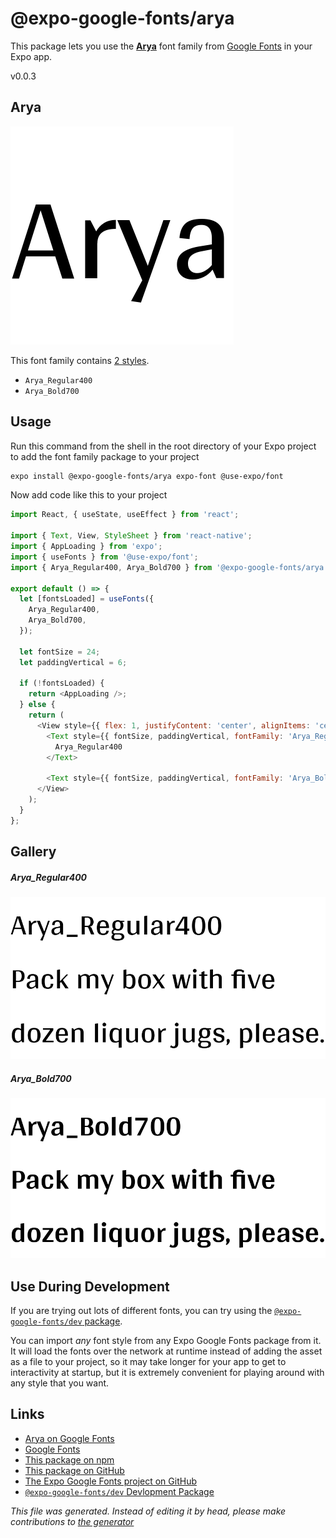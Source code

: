 # @expo-google-fonts/arya

This package lets you use the [**Arya**](https://fonts.google.com/specimen/Arya) font family from [Google Fonts](https://fonts.google.com/) in your Expo app.

v0.0.3

## Arya

![Arya](./font-family.png)

This font family contains [2 styles](#gallery).

- `Arya_Regular400`
- `Arya_Bold700`

## Usage

Run this command from the shell in the root directory of your Expo project to add the font family package to your project
```sh
expo install @expo-google-fonts/arya expo-font @use-expo/font
```

Now add code like this to your project
```js
import React, { useState, useEffect } from 'react';

import { Text, View, StyleSheet } from 'react-native';
import { AppLoading } from 'expo';
import { useFonts } from '@use-expo/font';
import { Arya_Regular400, Arya_Bold700 } from '@expo-google-fonts/arya';

export default () => {
  let [fontsLoaded] = useFonts({
    Arya_Regular400,
    Arya_Bold700,
  });

  let fontSize = 24;
  let paddingVertical = 6;

  if (!fontsLoaded) {
    return <AppLoading />;
  } else {
    return (
      <View style={{ flex: 1, justifyContent: 'center', alignItems: 'center' }}>
        <Text style={{ fontSize, paddingVertical, fontFamily: 'Arya_Regular400' }}>
          Arya_Regular400
        </Text>

        <Text style={{ fontSize, paddingVertical, fontFamily: 'Arya_Bold700' }}>Arya_Bold700</Text>
      </View>
    );
  }
};

```

## Gallery

##### Arya_Regular400
![Arya_Regular400](./98cf640f609db3f8940fc4bc1566dda034961cb11d23f71a277f3ab268c8859a.ttf.png)

##### Arya_Bold700
![Arya_Bold700](./6c168a53b559c7407d20692a42b94301046b15c4838d709b83992c32cab5732c.ttf.png)


## Use During Development

If you are trying out lots of different fonts, you can try using the [`@expo-google-fonts/dev` package](https://github.com/expo/google-fonts/tree/master/font-packages/dev#readme).

You can import *any* font style from any Expo Google Fonts package from it. It will load the fonts
over the network at runtime instead of adding the asset as a file to your project, so it may take longer
for your app to get to interactivity at startup, but it is extremely convenient
for playing around with any style that you want.

## Links

- [Arya on Google Fonts](https://fonts.google.com/specimen/Arya)
- [Google Fonts](https://fonts.google.com/)
- [This package on npm](https://www.npmjs.com/package/@expo-google-fonts/arya)
- [This package on GitHub](https://github.com/expo/google-fonts/tree/master/font-packages/arya)
- [The Expo Google Fonts project on GitHub](https://github.com/expo/google-fonts)
- [`@expo-google-fonts/dev` Devlopment Package](https://github.com/expo/google-fonts/tree/master/font-packages/dev)


*This file was generated. Instead of editing it by head, please make contributions to [the generator](https://github.com/expo/google-fonts/tree/master/packages/generator)*
